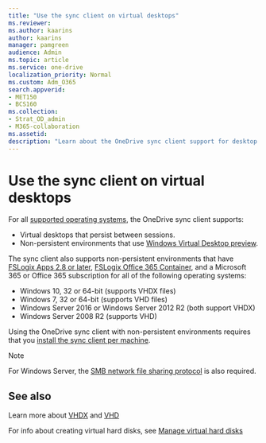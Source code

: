```yaml
---
title: "Use the sync client on virtual desktops"
ms.reviewer: 
ms.author: kaarins
author: kaarins
manager: pamgreen
audience: Admin
ms.topic: article
ms.service: one-drive
localization_priority: Normal
ms.custom: Adm_O365
search.appverid:
- MET150
- BCS160
ms.collection: 
- Strat_OD_admin
- M365-collaboration
ms.assetid: 
description: "Learn about the OneDrive sync client support for desktop virtualization."
---
```


# Use the sync client on virtual desktops

For all [supported operating systems](https://support.office.com/article/cc0cb2b8-f446-445c-9b52-d3c2627d681e), the OneDrive sync client supports:

- Virtual desktops that persist between sessions. 
- Non-persistent environments that use [Windows Virtual Desktop preview](https://www.microsoft.com/microsoft-365/modern-desktop/enterprise/windows-virtual-desktop).

The sync client also supports non-persistent environments that have [FSLogix Apps 2.8 or later](https://fslogix.com/products/fslogix-apps), [FSLogix Office 365 Container](https://fslogix.com/products/office-365-container), and a Microsoft 365 or Office 365 subscription for all of the following operating systems:

- Windows 10, 32 or 64-bit (supports VHDX files) 
- Windows 7, 32 or 64-bit (supports VHD files) 
- Windows Server 2016 or Windows Server 2012 R2 (both support VHDX)
- Windows Server 2008 R2 (supports VHD)

 Using the OneDrive sync client with non-persistent environments requires that you [install the sync client per machine](https://docs.microsoft.com/onedrive/per-machine-installation).

> [!NOTE]
> For Windows Server, the [SMB network file sharing protocol](/windows-server/storage/file-server/file-server-smb-overview) is also required. 

## See also

Learn more about [VHDX](/openspecs/windows_protocols/ms-vhdx/83f6b700-6216-40f0-aa99-9fcb421206e2) and [VHD](/windows/desktop/vstor/about-vhd)

For info about creating virtual hard disks, see [Manage virtual hard disks](/windows-server/storage/disk-management/manage-virtual-hard-disks)


